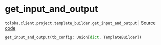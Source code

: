 # get_input_and_output
`toloka.client.project.template_builder.get_input_and_output` | [Source code](https://github.com/Toloka/toloka-kit/blob/v1.1.1/src/client/project/template_builder/__init__.py#L229)

```python
get_input_and_output(tb_config: Union[dict, TemplateBuilder])
```

